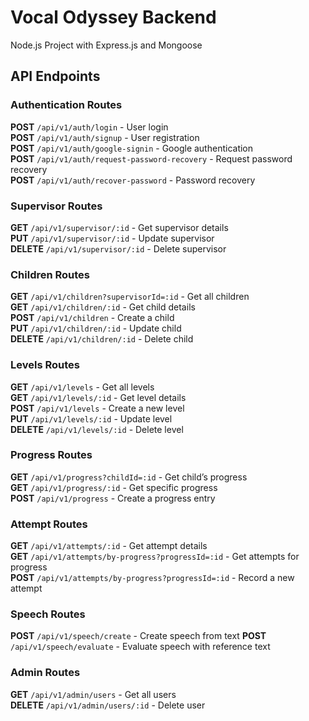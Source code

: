 # Vocal Odyssey Backend  
Node.js Project with Express.js and Mongoose

## API Endpoints 

### Authentication Routes  
**POST** `/api/v1/auth/login` - User login  
**POST** `/api/v1/auth/signup` - User registration  
**POST** `/api/v1/auth/google-signin` - Google authentication  
**POST** `/api/v1/auth/request-password-recovery` - Request password recovery  
**POST** `/api/v1/auth/recover-password` - Password recovery

### Supervisor Routes  
**GET** `/api/v1/supervisor/:id` - Get supervisor details  
**PUT** `/api/v1/supervisor/:id` - Update supervisor  
**DELETE** `/api/v1/supervisor/:id` - Delete supervisor  

### Children Routes  
**GET** `/api/v1/children?supervisorId=:id` - Get all children   
**GET** `/api/v1/children/:id` - Get child details  
**POST** `/api/v1/children` - Create a child  
**PUT** `/api/v1/children/:id` - Update child  
**DELETE** `/api/v1/children/:id` - Delete child  

### Levels Routes  
**GET** `/api/v1/levels` - Get all levels  
**GET** `/api/v1/levels/:id` - Get level details  
**POST** `/api/v1/levels` - Create a new level  
**PUT** `/api/v1/levels/:id` - Update level  
**DELETE** `/api/v1/levels/:id` - Delete level  

### Progress Routes  
**GET** `/api/v1/progress?childId=:id` - Get child’s progress  
**GET** `/api/v1/progress/:id` - Get specific progress  
**POST** `/api/v1/progress` - Create a progress entry  

### Attempt Routes  
**GET** `/api/v1/attempts/:id` - Get attempt details  
**GET** `/api/v1/attempts/by-progress?progressId=:id` - Get attempts for progress  
**POST** `/api/v1/attempts/by-progress?progressId=:id` - Record a new attempt  

### Speech Routes  
**POST** `/api/v1/speech/create` - Create speech from text 
**POST** `/api/v1/speech/evaluate` - Evaluate speech with reference text 

### Admin Routes  
**GET** `/api/v1/admin/users` - Get all users  
**DELETE** `/api/v1/admin/users/:id` - Delete user  
